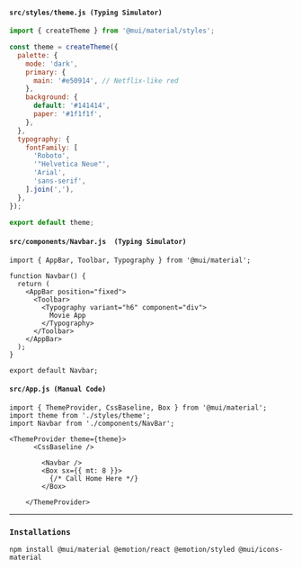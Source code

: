 #### `src/styles/theme.js (Typing Simulator)`

```js
import { createTheme } from '@mui/material/styles';

const theme = createTheme({
  palette: {
    mode: 'dark',
    primary: {
      main: '#e50914', // Netflix-like red
    },
    background: {
      default: '#141414',
      paper: '#1f1f1f',
    },
  },
  typography: {
    fontFamily: [
      'Roboto',
      '"Helvetica Neue"',
      'Arial',
      'sans-serif',
    ].join(','),
  },
});

export default theme;
```


#### `src/components/Navbar.js  (Typing Simulator)`

```tsx
import { AppBar, Toolbar, Typography } from '@mui/material';

function Navbar() {
  return (
    <AppBar position="fixed">
      <Toolbar>
        <Typography variant="h6" component="div">
          Movie App
        </Typography>
      </Toolbar>
    </AppBar>
  );
}

export default Navbar;
```

#### `src/App.js (Manual Code)`

```tsx
import { ThemeProvider, CssBaseline, Box } from '@mui/material';
import theme from './styles/theme';
import Navbar from './components/NavBar';

<ThemeProvider theme={theme}>
      <CssBaseline />
   
        <Navbar />
        <Box sx={{ mt: 8 }}>
          {/* Call Home Here */}
        </Box>
    
    </ThemeProvider> 
```

---
### `Installations`

```
npm install @mui/material @emotion/react @emotion/styled @mui/icons-material
```

